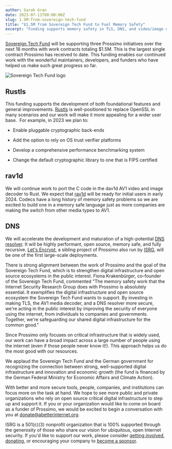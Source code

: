 ```yaml
---
author: Sarah Gran
date: 2023-07-11T00:00:00Z
slug: 1.5M-from-sovereign-tech-fund
title: "$1.5M from Sovereign Tech Fund to Fuel Memory Safety"
excerpt: "Funding supports memory safety in TLS, DNS, and video/image decoding."
---
```


[Sovereign Tech Fund](https://sovereigntechfund.de/en/) will be supporting three Prossimo initiatives over the next 18 months with work contracts totaling $1.5M. This is the largest single contract Prossimo has received to date. This funding enables our continued work with the wonderful maintainers, developers, and funders who have helped us make such great progress so far.

<div class="card border-0 pic-quote-right">
    <img alt="Sovereign Tech Fund logo" class="mx-auto img-fluid" src="/images/blog/logo-sovereign-tech-fund.webp" />
</div>

## Rustls

This funding supports the development of both foundational features and general improvements. [Rustls](https://www.memorysafety.org/initiative/rustls/) is well-positioned to replace OpenSSL in many scenarios and our work will make it more appealing for a wider user base.  For example, in 2023 we plan to:

- Enable pluggable cryptographic back-ends

- Add the option to rely on OS trust verifier platforms

- Develop a comprehensive performance benchmarking system

- Change the default cryptographic library to one that is FIPS certified

## rav1d

We will continue work to port the C code in the dav1d AV1 video and image decoder to Rust. We expect that [rav1d](https://www.memorysafety.org/initiative/av1/) will be ready for initial users in early 2024. Codecs have a long history of memory safety problems so we are excited to build one in a memory safe language just as more companies are making the switch from other media types to AV1.

## DNS

We will accelerate the development and maturation of a high-potential [DNS resolver](https://www.memorysafety.org/initiative/dns/). It will be highly performant, open source, memory safe, and fully recursive. [Let's Encrypt](https://letsencrypt.org), a sibling project of Prossimo also run by [ISRG](https://abetterinternet.org), will be one of the first large-scale deployments.

There is strong alignment between the work of Prossimo and the goal of the Sovereign Tech Fund, which is to strengthen digital infrastructure and open source ecosystems in the public interest. Fiona Krakenbürger, co-founder of the Sovereign Tech Fund, commented "The memory safety work that the Internet Security Research Group does with Prossimo is absolutely essential. It exemplifies the digital infrastructure and open source ecosystem the Sovereign Tech Fund wants to support. By investing in making TLS, the AV1 media decoder, and a DNS resolver more secure, we're acting in the public interest by improving the security of everyone using the internet, from individuals to companies and governments. Together, we're safeguarding our shared digital infrastructure for the common good."

Since Prossimo only focuses on critical infrastructure that is widely used, our work can have a broad impact across a large number of people using the internet (even if those people never know it!). This approach helps us do the most good with our resources.

We applaud the Sovereign Tech Fund and the German government for recognizing the connection between strong, well-supported digital infrastructure and innovation and economic growth (the fund is financed by the German Federal Ministry for Economic Affairs and Climate Action).

With better and more secure tools, people, companies, and institutions can focus more on the task at hand. We hope to see more public and private organizations who rely on open source critical digital infrastructure to step up and support it. If you or your organization would like to come on board as a funder of Prossimo, we would be excited to begin a conversation with you at <donate@abetterinternet.org>.

ISRG is a 501(c)(3) nonprofit organization that is 100% supported through the generosity of those who share our vision for ubiquitous, open Internet security. If you'd like to support our work, please consider [getting involved](https://www.abetterinternet.org/getinvolved/), [donating](https://www.abetterinternet.org/donate/), or encouraging your company to [become a sponsor](https://www.abetterinternet.org/sponsor/).
